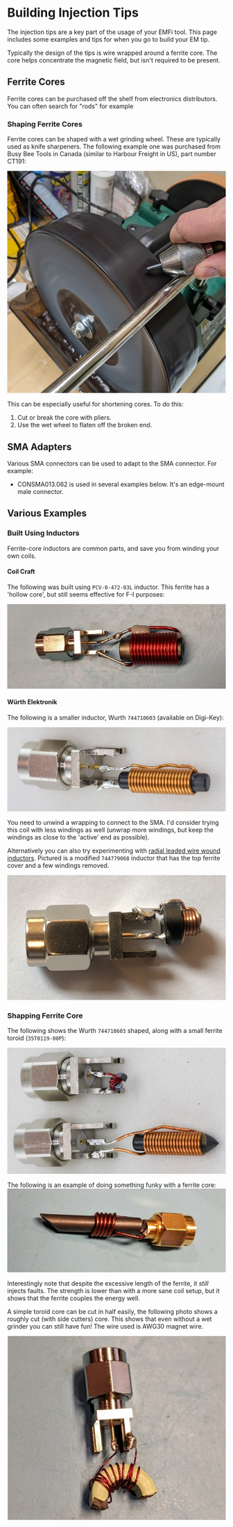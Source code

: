 # Building Injection Tips

The injection tips are a key part of the usage
of your EMFi tool. This page includes some
examples and tips for when you go to build
your EM tip.

Typically the design of the tips is wire wrapped
around a ferrite core. The core helps
concentrate the magnetic field, but isn't
required to be present.

## Ferrite Cores

Ferrite cores can be purchased off the shelf
from electronics distributors. You can often
search for "rods" for example

### Shaping Ferrite Cores

Ferrite cores can be shaped with a wet grinding
wheel. These are typically used as knife
sharpeners. The following example one was
purchased from Busy Bee Tools in Canada 
(similar to Harbour Freight in US), part number
CT191:

![](examples/wetwheel.jpg)

This can be especially useful for shortening
cores. To do this:

1. Cut or break the core with pliers.
2. Use the wet wheel to flaten off the broken end.

## SMA Adapters

Various SMA connectors can be used to adapt to
the SMA connector. For example:

* CONSMA013.062 is used in several examples below. It's an edge-mount male connector.

## Various Examples

### Built Using Inductors

Ferrite-core inductors are common parts, and save you from winding your own coils.

#### Coil Craft

The following was built using `PCV-0-472-03L` inductor. This ferrite has a 'hollow core', but
still seems effective for F-I purposes:

![](examples/tip-coilcraft-inductor.jpg)


#### Würth Elektronik

The following is a smaller inductor, Wurth `744710603` (available on Digi-Key):

![](examples/tip-wurth-th.jpg)

You need to unwind a wrapping to connect to the SMA. I'd consider trying this coil with less windings
as well (unwrap more windings, but keep the windings as close to the 'active' end as possible).


Alternatively you can also try experimenting with [radial leaded wire wound inductors](https://www.we-online.com/catalog/en/WE-TI#/articles/WE-TI-6065).
Pictured is a modified `744779068` inductor that has the top ferrite cover and a few windings removed.

![](examples/tip_WE_744779068.jpg)


### Shapping Ferrite Core

The following shows the Wurth `744710603` shaped, along with a small ferrite toroid (`35T0119-00P`):

![](examples/tip-shaped-wurthcompare.jpg)

The following is an example of doing something funky with a ferrite core:
![](examples/tip-slant.jpg)

Interestingly note that despite the excessive length of the ferrite, it *still* injects faults.
The strength is lower than with a more sane coil setup, but it shows that the ferrite couples
the energy well.

A simple toroid core can be cut in half easily, the following photo shows a roughly cut (with 
side cutters) core. This shows that even without a wet grinder you can still have fun! The
wire used is AWG30 magnet wire.

![](examples/tip-largertorrid-broken.jpeg)
